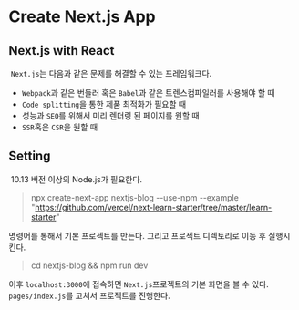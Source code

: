 # Create Next.js App

## Next.js with React

&nbsp;`Next.js`는 다음과 같은 문제를 해결할 수 있는 프레임워크다.

- `Webpack`과 같은 번들러 혹은 `Babel`과 같은 트렌스컴파일러를 사용해야 할 때
- `Code splitting`을 통한 제품 최적화가 필요할 때
- 성능과 `SEO`를 위해서 미리 렌더링 된 페이지를 원할 때
- `SSR`혹은 `CSR`을 원할 때

## Setting

&nbsp;10.13 버전 이상의 Node.js가 필요한다.

> npx create-next-app nextjs-blog --use-npm --example "https://github.com/vercel/next-learn-starter/tree/master/learn-starter"

명령어를 통해서 기본 프로젝트를 만든다. 그리고 프로젝트 디렉토리로 이동 후 실행시킨다.

> cd nextjs-blog && npm run dev

이후 `localhost:3000`에 접속하면 `Next.js`프로젝트의 기본 화면을 볼 수 있다. `pages/index.js`를 고쳐서 프로젝트를 진행한다.
